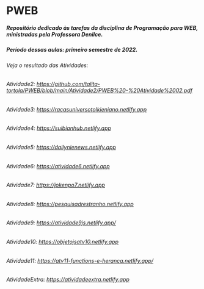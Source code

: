 # PWEB

##### Repositório dedicado às tarefas da disciplina de Programação para WEB, ministradas pela Professora Denilce.

##### Período dessas aulas: primeiro semestre de 2022.

###### Veja o resultado das Atividades:

###### Atividade2: https://github.com/talita-tortola/PWEB/blob/main/Atividade2/PWEB%20-%20Atividade%2002.pdf
###### Atividade3: https://racasuniversotolkieniano.netlify.app
###### Atividade4: https://suibianhub.netlify.app
###### Atividade5: https://dailynienews.netlify.app
###### Atividade6: https://atividade6.netlify.app
###### Atividade7: https://jokenpo7.netlify.app
###### Atividade8: https://pesquisadrestranho.netlify.app
###### Atividade9: https://atividade9js.netlify.app/
###### Atividade10: https://objetojsatv10.netlify.app
###### Atividade11: https://atv11-functions-e-heranca.netlify.app/
###### AtividadeExtra: https://atividadeextra.netlify.app
